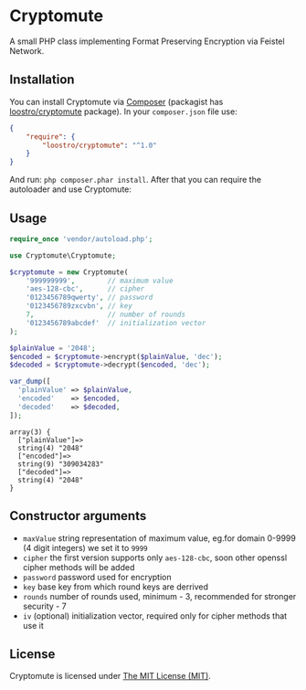 # Cryptomute

A small PHP class implementing Format Preserving Encryption via Feistel Network.

## Installation

You can install Cryptomute via [Composer](http://getcomposer.org) (packagist has [loostro/cryptomute](https://packagist.org/packages/loostro/cryptomute) package). In your `composer.json` file use:

``` json
{
    "require": {
        "loostro/cryptomute": "^1.0"
    }
}
```

And run: `php composer.phar install`. After that you can require the autoloader and use Cryptomute:

## Usage

``` php
require_once 'vendor/autoload.php';

use Cryptomute\Cryptomute;

$cryptomute = new Cryptomute(
    '999999999',        // maximum value
    'aes-128-cbc',      // cipher
    '0123456789qwerty', // password
    '0123456789zxcvbn', // key
    7,                  // number of rounds
    '0123456789abcdef'  // initialization vector
);

$plainValue = '2048';
$encoded = $cryptomute->encrypt($plainValue, 'dec');
$decoded = $cryptomute->decrypt($encoded, 'dec');

var_dump([
  'plainValue' => $plainValue,
  'encoded'    => $encoded,
  'decoded'    => $decoded,
]);
```

```
array(3) {              
  ["plainValue"]=>       
  string(4) "2048"       
  ["encoded"]=>          
  string(9) "309034283"  
  ["decoded"]=>          
  string(4) "2048"       
}                        
```
	
## Constructor arguments

* `maxValue` string representation of maximum value, eg.for domain 0-9999 (4 digit integers) we set it to `9999`
* `cipher` the first version supports only `aes-128-cbc`, soon other openssl cipher methods will be added
* `password` password used for encryption
* `key` base key from which round keys are derrived
* `rounds` number of rounds used, minimum - 3, recommended for stronger security - 7
* `iv` (optional) initialization vector, required only for cipher methods that use it 

## License

Cryptomute is licensed under [The MIT License (MIT)](LICENSE).
